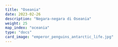 ```yaml
---
title: "Oseania"
date: 2023-02-26
description: "Negara-negara di Oseania"
weight: 25
map_index: "oceania"
type: "docs"
card_image: "emperor_penguins_antarctic_life.jpg"
---
```

